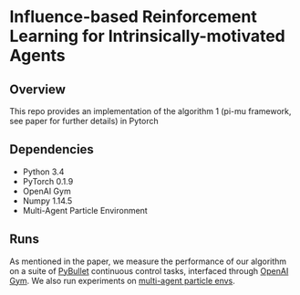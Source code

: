 # Influence-based Reinforcement Learning for Intrinsically-motivated Agents
## Overview
This repo provides an implementation of the algorithm 1 (pi-mu framework, see paper for further details) in Pytorch

## Dependencies
* Python 3.4
* PyTorch 0.1.9
* OpenAI Gym
* Numpy 1.14.5
* Multi-Agent Particle Environment
## Runs
As mentioned in the paper, we measure the performance of our algorithm on a suite of [PyBullet](https://arxiv.org/pdf/1801.01290.pdf) continuous control tasks, interfaced through [OpenAI Gym](https://github.com/openai/baselines). We also run experiments on [multi-agent particle envs](https://github.com/openai/multiagent-particle-envs).

